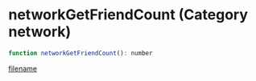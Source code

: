 # networkGetFriendCount (Category network)

```js
function networkGetFriendCount(): number
```

[filename](networkGetFriendCount_m.md ':include')